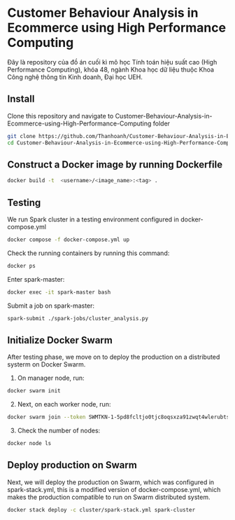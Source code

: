 # Customer Behaviour Analysis in Ecommerce using High Performance Computing
Đây là repository của đồ án cuối kì mô học Tính toán hiệu suất cao (High Performance Computing), khóa 48, ngành Khoa học dữ liệu thuộc Khoa Công nghệ thông tin Kinh doanh, Đại học UEH. 

## Install
Clone this repository and navigate to Customer-Behaviour-Analysis-in-Ecommerce-using-High-Performance-Computing folder
```bash
git clone https://github.com/Thanhoanh/Customer-Behaviour-Analysis-in-Ecommerce-using-High-Performance-Computing.git
cd Customer-Behaviour-Analysis-in-Ecommerce-using-High-Performance-Computing/docker
```
## Construct a Docker image by running Dockerfile 
```bash
docker build -t  <username>/<image_name>:<tag> .
```

## Testing
We run Spark cluster in a testing environment configured in docker-compose.yml
```bash
docker compose -f docker-compose.yml up
```
Check the running containers by running this command: 
```bash
docker ps
```

Enter spark-master:
```bash
docker exec -it spark-master bash
```
Submit a job on spark-master: 
```bash
spark-submit ./spark-jobs/cluster_analysis.py
```

## Initialize Docker Swarm
After testing phase, we move on to deploy the production on a distributed systerm on Docker Swarm.
1. On manager node, run: 
```bash
docker swarm init
```
2. Next, on each worker node, run:
```bash
docker swarm join --token SWMTKN-1-5pd8fcltjo0tjc8oqsxza91zwqt4wlerubtslu7at7e64ugc7l-dt9df86gxhg5hnmtr8bhz6djp 192.168.65.3:2377
```
3. Check the number of nodes:
```bash
docker node ls
```
## Deploy production on Swarm 
Next, we will deploy the production on Swarm, which was configured in spark-stack.yml, this is a modified version of docker-compose.yml, which makes the production compatible to run on Swarm distributed system.
```bash
docker stack deploy -c cluster/spark-stack.yml spark-cluster
```
